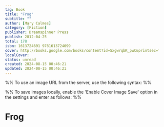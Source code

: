 ```yaml
---
tag: Book
title: "Frog"
subtitle: ""
author: [Mary Calmes]
category: [Fiction]
publisher: Dreamspinner Press
publish: 2012-04-25
total: 178
isbn: 1613724691 9781613724699
cover: http://books.google.com/books/content?id=SxgwrqbK_pwC&printsec=frontcover&img=1&zoom=1&edge=curl&source=gbs_api
localCover: 
status: unread
created: 2024-08-15 00:46:21
updated: 2024-08-15 00:46:21
---
```


%% To use an image URL from the server, use the following syntax: %%


%% To save images locally, enable the 'Enable Cover Image Save' option in the settings and enter as follows: %%


# Frog